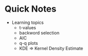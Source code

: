 # Quick Notes

- Learning topics
  - t-values
  - backword selection
  - AIC
  - q-q plots
  - KDE => Kernel Density Estimate
